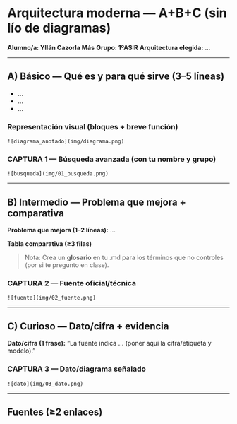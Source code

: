 # Arquitectura moderna — A+B+C (sin lío de diagramas)

**Alumno/a: Yllán Cazorla Más**
**Grupo: 1ºASIR**
**Arquitectura elegida:** …

---

## A) Básico — Qué es y para qué sirve (3–5 líneas)

- …
- …
- …

### Representación visual (bloques + breve función)

<!-- Sube aquí tu captura anotada desde Excalidraw -->

`![diagrama_anotado](img/diagrama.png)`

### CAPTURA 1 — Búsqueda avanzada (con tu nombre y grupo)

`![busqueda](img/01_busqueda.png)`

---

## B) Intermedio — Problema que mejora + comparativa

**Problema que mejora (1–2 líneas):** …

**Tabla comparativa (≥3 filas)**

> Nota: Crea un **glosario** en tu .md para los términos que no controles (por si te pregunto en clase).

### CAPTURA 2 — Fuente oficial/técnica

`![fuente](img/02_fuente.png)`

---

## C) Curioso — Dato/cifra + evidencia

**Dato/cifra (1 frase):** “La fuente indica … (poner aquí la cifra/etiqueta y modelo).”

### CAPTURA 3 — Dato/diagrama señalado

`![dato](img/03_dato.png)`

---

## Fuentes (≥2 enlaces)
